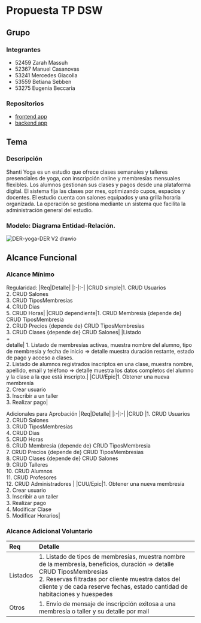 # Propuesta TP DSW

## Grupo
### Integrantes
* 52459 Zarah Massuh
* 52367 Manuel Casanovas
* 53241 Mercedes Giacolla
* 53559 Betiana Sebben
* 53275 Eugenia Beccaria


### Repositorios
* [frontend app](http://hyperlinkToGihubOrGitlab)
* [backend app](http://hyperlinkToGihubOrGitlab)

## Tema
### Descripción
Shanti Yoga es un estudio que ofrece clases semanales y talleres presenciales de yoga, con inscripción online y membresías mensuales flexibles. Los alumnos gestionan sus clases y pagos desde una plataforma digital. El sistema fija las clases por mes, optimizando cupos, espacios y docentes. El estudio cuenta con salones equipados y una grilla horaria organizada. 
La operación se gestiona mediante un sistema que facilita la administración general del estudio.

### Modelo: Diagrama Entidad-Relación.
![DER-yoga-DER V2 drawio](https://github.com/user-attachments/assets/f7d90eab-58e2-4598-9293-c6a95e6eceef)


## Alcance Funcional 

### Alcance Mínimo


Regularidad:
|Req|Detalle|
|:-|:-|
|CRUD simple|1. CRUD Usuarios<br>2. CRUD Salones<br>3. CRUD TiposMembresias<br>4. CRUD Dias<br>5. CRUD Horas|
|CRUD dependiente|1. CRUD Membresia {depende de} CRUD TiposMembresia<br>2. CRUD Precios {depende de} CRUD TiposMembresias<br>3. CRUD Clases {depende de} CRUD Salones|
|Listado<br>+<br>detalle| 1. Listado de membresías activas, muestra nombre del alumno, tipo de membresía y fecha de inicio => detalle muestra duración restante, estado de pago y acceso a clases.<br> 2. Listado de alumnos registrados inscriptos en una clase, muestra nombre, apellido, email y teléfono => detalle muestra los datos completos del alumno y la clase a la que está inscripto.|
|CUU/Epic|1. Obtener una nueva membresía<br>2. Crear usuario<br>3. Inscribir a un taller<br>3. Realizar pago|


Adicionales para Aprobación
|Req|Detalle|
|:-|:-|
|CRUD |1. CRUD Usuarios<br>2. CRUD Salones<br>3. CRUD TiposMembresias<br>4. CRUD Dias<br>5. CRUD Horas<br>6. CRUD Membresia {depende de} CRUD TiposMembresia<br>7. CRUD Precios {depende de} CRUD TiposMembresias<br>8. CRUD Clases {depende de} CRUD Salones<br>9. CRUD Talleres<br>10. CRUD Alumnos<br>11. CRUD Profesores<br>12. CRUD Administradores |
|CUU/Epic|1. Obtener una nueva membresía<br>2. Crear usuario<br>3. Inscribir a un taller<br>3. Realizar pago<br>4. Modificar Clase<br>5. Modificar Horarios|


### Alcance Adicional Voluntario


|Req|Detalle|
|:-|:-|
|Listados |1. Listado de tipos de membresías, muestra nombre de la membresía, beneficios, duración => detalle CRUD TiposMembresias<br>2. Reservas filtradas por cliente muestra datos del cliente y de cada reserve fechas, estado cantidad de habitaciones y huespedes|
|Otros|1. Envío de mensaje de inscripción exitosa a una membresía o taller y su detalle por mail|
